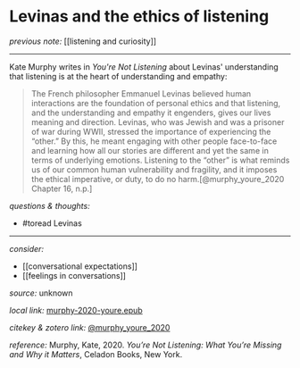 # Levinas and the ethics of listening

_previous note:_ [[listening and curiosity]]

---

Kate Murphy writes in _You're Not Listening_ about Levinas' understanding that listening is at the heart of understanding and empathy:

>The French philosopher Emmanuel Levinas believed human interactions are the foundation of personal ethics and that listening, and the understanding and empathy it engenders, gives our lives meaning and direction. Levinas, who was Jewish and was a prisoner of war during WWII, stressed the importance of experiencing the “other.” By this, he meant engaging with other people face-to-face and learning how all our stories are different and yet the same in terms of underlying emotions. Listening to the “other” is what reminds us of our common human vulnerability and fragility, and it imposes the ethical imperative, or duty, to do no harm.[@murphy_youre_2020 Chapter 16, n.p.]




_questions & thoughts:_

- #toread Levinas

--- 

_consider:_

- [[conversational expectations]]
- [[feelings in conversations]]


_source:_ unknown

_local link:_ [murphy-2020-youre.epub](hook://file/lTkXHj6RP?p=RHJvcGJveC9iaWJsaW9ncmFwaHkgcGRmcw==&n=murphy-2020-youre.epub)

_citekey & zotero link:_ [@murphy_youre_2020](zotero://select/items/1_B8Z9V7XR)

_reference:_ Murphy, Kate, 2020. _You’re Not Listening: What You’re Missing and Why it Matters_, Celadon Books, New York.



